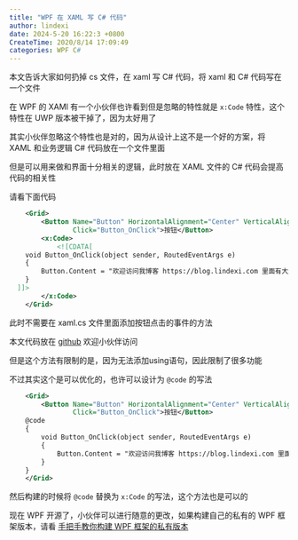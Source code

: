 ```yaml
---
title: "WPF 在 XAML 写 C# 代码"
author: lindexi
date: 2024-5-20 16:22:3 +0800
CreateTime: 2020/8/14 17:09:49
categories: WPF C#
---
```


本文告诉大家如何扔掉 cs 文件，在 xaml 写 C# 代码，将 xaml 和 C# 代码写在一个文件

<!--more-->


<!-- CreateTime:2020/8/14 17:09:49 -->



在 WPF 的 XAMl 有一个小伙伴也许看到但是忽略的特性就是 `x:Code` 特性，这个特性在 UWP 版本被干掉了，因为太好用了

其实小伙伴忽略这个特性也是对的，因为从设计上这不是一个好的方案，将 XAML 和业务逻辑 C# 代码放在一个文件里面

但是可以用来做和界面十分相关的逻辑，此时放在 XAML 文件的 C# 代码会提高代码的相关性

请看下面代码

```xml
    <Grid>
        <Button Name="Button" HorizontalAlignment="Center" VerticalAlignment="Center"
                Click="Button_OnClick">按钮</Button>
        <x:Code>
            <![CDATA[
    void Button_OnClick(object sender, RoutedEventArgs e)
    {
        Button.Content = "欢迎访问我博客 https://blog.lindexi.com 里面有大量 UWP WPF 博客";
    }
  ]]>
        </x:Code>
    </Grid>
```

此时不需要在 xaml.cs 文件里面添加按钮点击的事件的方法

本文代码放在 [github](https://github.com/lindexi/lindexi_gd/tree/e0643fc53fa07b404bbb3da8aeae5ff02ef8a3c8/JabalcheargelberechelFawhairharkere ) 欢迎小伙伴访问

但是这个方法有限制的是，因为无法添加using语句，因此限制了很多功能

不过其实这个是可以优化的，也许可以设计为 `@code` 的写法

```xml
    <Grid>
        <Button Name="Button" HorizontalAlignment="Center" VerticalAlignment="Center"
                Click="Button_OnClick">按钮</Button>
    @code
    {
        void Button_OnClick(object sender, RoutedEventArgs e)
        {
            Button.Content = "欢迎访问我博客 https://blog.lindexi.com 里面有大量 UWP WPF 博客";
        }
    }
    </Grid>
```

然后构建的时候将 `@code` 替换为 `x:Code` 的写法，这个方法也是可以的

现在 WPF 开源了，小伙伴可以进行随意的更改，如果构建自己的私有的 WPF 框架版本，请看 [手把手教你构建 WPF 框架的私有版本](https://blog.lindexi.com/post/%E6%89%8B%E6%8A%8A%E6%89%8B%E6%95%99%E4%BD%A0%E6%9E%84%E5%BB%BA-WPF-%E6%A1%86%E6%9E%B6%E7%9A%84%E7%A7%81%E6%9C%89%E7%89%88%E6%9C%AC.html)

